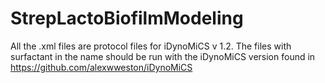# StrepLactoBiofilmModeling

All the .xml files are protocol files for iDynoMiCS v 1.2. 
The files with surfactant in the name should be run with the iDynoMiCS version found in https://github.com/alexwweston/iDynoMiCS 
